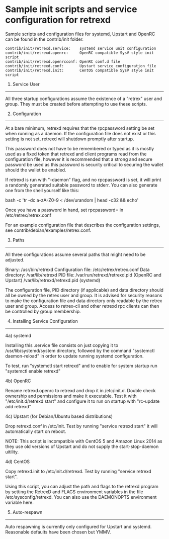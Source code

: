 Sample init scripts and service configuration for retrexd
==========================================================

Sample scripts and configuration files for systemd, Upstart and OpenRC
can be found in the contrib/init folder.

    contrib/init/retrexd.service:    systemd service unit configuration
    contrib/init/retrexd.openrc:     OpenRC compatible SysV style init script
    contrib/init/retrexd.openrcconf: OpenRC conf.d file
    contrib/init/retrexd.conf:       Upstart service configuration file
    contrib/init/retrexd.init:       CentOS compatible SysV style init script

1. Service User
---------------------------------

All three startup configurations assume the existence of a "retrex" user
and group.  They must be created before attempting to use these scripts.

2. Configuration
---------------------------------

At a bare minimum, retrexd requires that the rpcpassword setting be set
when running as a daemon.  If the configuration file does not exist or this
setting is not set, retrexd will shutdown promptly after startup.

This password does not have to be remembered or typed as it is mostly used
as a fixed token that retrexd and client programs read from the configuration
file, however it is recommended that a strong and secure password be used
as this password is security critical to securing the wallet should the
wallet be enabled.

If retrexd is run with "-daemon" flag, and no rpcpassword is set, it will
print a randomly generated suitable password to stderr.  You can also
generate one from the shell yourself like this:

bash -c 'tr -dc a-zA-Z0-9 < /dev/urandom | head -c32 && echo'

Once you have a password in hand, set rpcpassword= in /etc/retrex/retrex.conf

For an example configuration file that describes the configuration settings,
see contrib/debian/examples/retrex.conf.

3. Paths
---------------------------------

All three configurations assume several paths that might need to be adjusted.

Binary:              /usr/bin/retrexd
Configuration file:  /etc/retrex/retrex.conf
Data directory:      /var/lib/retrexd
PID file:            /var/run/retrexd/retrexd.pid (OpenRC and Upstart)
                     /var/lib/retrexd/retrexd.pid (systemd)

The configuration file, PID directory (if applicable) and data directory
should all be owned by the retrex user and group.  It is advised for security
reasons to make the configuration file and data directory only readable by the
retrex user and group.  Access to retrex-cli and other retrexd rpc clients
can then be controlled by group membership.

4. Installing Service Configuration
-----------------------------------

4a) systemd

Installing this .service file consists on just copying it to
/usr/lib/systemd/system directory, followed by the command
"systemctl daemon-reload" in order to update running systemd configuration.

To test, run "systemctl start retrexd" and to enable for system startup run
"systemctl enable retrexd"

4b) OpenRC

Rename retrexd.openrc to retrexd and drop it in /etc/init.d.  Double
check ownership and permissions and make it executable.  Test it with
"/etc/init.d/retrexd start" and configure it to run on startup with
"rc-update add retrexd"

4c) Upstart (for Debian/Ubuntu based distributions)

Drop retrexd.conf in /etc/init.  Test by running "service retrexd start"
it will automatically start on reboot.

NOTE: This script is incompatible with CentOS 5 and Amazon Linux 2014 as they
use old versions of Upstart and do not supply the start-stop-daemon uitility.

4d) CentOS

Copy retrexd.init to /etc/init.d/retrexd. Test by running "service retrexd start".

Using this script, you can adjust the path and flags to the retrexd program by
setting the RetrexD and FLAGS environment variables in the file
/etc/sysconfig/retrexd. You can also use the DAEMONOPTS environment variable here.

5. Auto-respawn
-----------------------------------

Auto respawning is currently only configured for Upstart and systemd.
Reasonable defaults have been chosen but YMMV.
